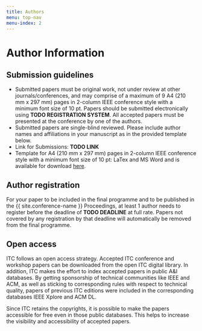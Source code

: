 ```yaml
---
title: Authors
menu: top-nav
menu-index: 2
---
```


# Author Information

## Submission guidelines

* Submitted papers must be original work, not under review at other journals/conferences, and may comprise of a maximum of 9 A4 (210 mm x 297 mm) pages in 2-column IEEE conference style with a minimum font size of 10 pt. Papers should be submitted electronically using **TODO REGISTRATION SYSTEM**. All accepted papers must be presented at the conference by one of the authors.
* Submitted papers are single-blind reviewed. Please include author names and affiliations in your manuscript as in the provided template below.
* Link for Submissions: **TODO LINK**
* Template for A4 (210 mm x 297 mm) pages in 2-column IEEE conference style with a minimum font size of 10 pt: LaTex and MS Word and is available for download [here](https://www.ieee.org/conferences/publishing/templates.html).

## Author registration

For your paper to be included in the final programme and to be published in the {{ site.conference-name }} Proceedings, at least 1 author needs to register before the deadline of **TODO DEADLINE** at full rate. Papers not covered by any registration by that deadline will automatically be removed from the final programme.

## Open access

ITC follows an open access strategy. Accepted ITC conference and workshop papers can be downloaded from the open ITC digital library. In addition, ITC makes the effort to index accepted papers in public A&I databases. By getting sponsorship of technical communities like IEEE and ACM, as well as sticking to corresponding rules with respect to technical quality, papers of previous ITC editions were included in the corresponding databases IEEE Xplore and ACM DL.

Since ITC retains the copyrights, it is possible to make the papers accessible for free even in those public databases. This helps to increase the visibility and accessibility of accepted papers.
